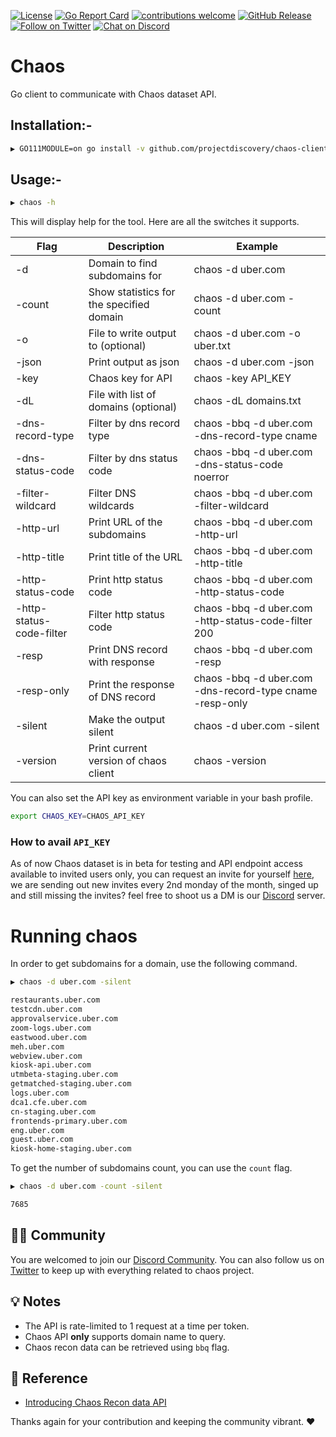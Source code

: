 [![License](https://img.shields.io/badge/license-MIT-_red.svg)](https://opensource.org/licenses/MIT)
[![Go Report Card](https://goreportcard.com/badge/github.com/projectdiscovery/chaos-client)](https://goreportcard.com/report/github.com/projectdiscovery/chaos-client)
[![contributions welcome](https://img.shields.io/badge/contributions-welcome-brightgreen.svg?style=flat)](https://github.com/projectdiscovery/chaos-client/issues)
[![GitHub Release](https://img.shields.io/github/release/projectdiscovery/chaos-client)](https://github.com/projectdiscovery/chaos-client/releases)
[![Follow on Twitter](https://img.shields.io/twitter/follow/pdchaos.svg?logo=twitter)](https://twitter.com/pdchaos)
[![Chat on Discord](https://img.shields.io/discord/695645237418131507.svg?logo=discord)](https://discord.gg/KECAGdH)

# Chaos

Go client to communicate with Chaos dataset API. 

## Installation:- 

```bash
▶ GO111MODULE=on go install -v github.com/projectdiscovery/chaos-client/cmd/chaos@latest
```

## Usage:- 

```bash
▶ chaos -h
```

This will display help for the tool. Here are all the switches it supports.

| Flag                     | Description                              | Example                                                  |
| ------------------------ | ---------------------------------------- | -------------------------------------------------------- |
| -d                       | Domain to find subdomains for            | chaos -d uber.com                                        |
| -count                   | Show statistics for the specified domain | chaos -d uber.com -count                                 |
| -o                       | File to write output to (optional)       | chaos -d uber.com -o uber.txt                            |
| -json                    | Print output as json                     | chaos -d uber.com -json                                  |
| -key                     | Chaos key for API                        | chaos -key API_KEY                                       |
| -dL                      | File with list of domains (optional)     | chaos -dL domains.txt                                    |
| -dns-record-type         | Filter by dns record type                | chaos -bbq -d uber.com -dns-record-type cname            |
| -dns-status-code         | Filter by dns status code                | chaos -bbq -d uber.com -dns-status-code noerror          |
| -filter-wildcard         | Filter DNS wildcards                     | chaos -bbq -d uber.com -filter-wildcard                  |
| -http-url                | Print URL of the subdomains              | chaos -bbq -d uber.com -http-url                         |
| -http-title              | Print title of the URL                   | chaos -bbq -d uber.com -http-title                       |
| -http-status-code        | Print http status code                   | chaos -bbq -d uber.com -http-status-code                 |
| -http-status-code-filter | Filter http status code                  | chaos -bbq -d uber.com -http-status-code-filter 200      |
| -resp                    | Print DNS record with response           | chaos -bbq -d uber.com -resp                             |
| -resp-only               | Print the response of DNS record         | chaos -bbq -d uber.com -dns-record-type cname -resp-only |
| -silent                  | Make the output silent                   | chaos -d uber.com -silent                                |
| -version                 | Print current version of chaos client    | chaos -version                                           |


You can also set the API key as environment variable in your bash profile. 

```bash
export CHAOS_KEY=CHAOS_API_KEY
```

### How to avail `API_KEY`

As of now Chaos dataset is in beta for testing and API endpoint access available to invited users only, you can request an invite for yourself [here](https://forms.gle/GP5nTamxJPfiMaBn9), we are sending out new invites every 2nd monday of the month, singed up and still missing the invites? feel free to shoot us a DM is our [Discord](https://discord.gg/KECAGdH) server.

# Running chaos

In order to get subdomains for a domain, use the following command.

```bash
▶ chaos -d uber.com -silent

restaurants.uber.com
testcdn.uber.com
approvalservice.uber.com
zoom-logs.uber.com
eastwood.uber.com
meh.uber.com
webview.uber.com
kiosk-api.uber.com
utmbeta-staging.uber.com
getmatched-staging.uber.com
logs.uber.com
dca1.cfe.uber.com
cn-staging.uber.com
frontends-primary.uber.com
eng.uber.com
guest.uber.com
kiosk-home-staging.uber.com
```

To get the number of subdomains count, you can use the `count` flag.

```bash
▶ chaos -d uber.com -count -silent

7685
```


👨‍💻 Community
-----

You are welcomed to join our [Discord Community](https://discord.gg/KECAGdH). You can also follow us on [Twitter](https://twitter.com/pdchaos) to keep up with everything related to chaos project.

💡 Notes
-----

- The API is rate-limited to 1 request at a time per token.
- Chaos API **only** supports domain name to query.
- Chaos recon data can be retrieved using `bbq` flag.

📌 Reference
-----

- [Introducing Chaos Recon data API](https://blog.projectdiscovery.io/introducing-chaos-bug-bounty-recon-data-api)


Thanks again for your contribution and keeping the community vibrant. :heart:
